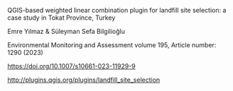 QGIS-based weighted linear combination plugin for landfill site selection: a case study in Tokat Province, Turkey

Emre Yılmaz & Süleyman Sefa Bilgilioğlu 

Environmental Monitoring and Assessment volume 195, Article number: 1290 (2023) 

https://doi.org/10.1007/s10661-023-11929-9

http://plugins.qgis.org/plugins/landfill_site_selection
